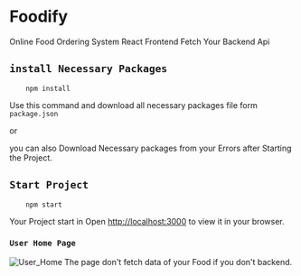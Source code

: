 # Foodify
Online Food Ordering System React Frontend Fetch Your Backend Api

## `install Necessary Packages`
```
    npm install
```
Use this command and download all necessary packages file form `package.json`<br>

or <br>

you can also Download Necessary packages from your Errors after Starting the Project.
## `Start Project`
```
    npm start
```
Your Project start in
Open [http://localhost:3000](http://localhost:3000) to view it in your browser.

### `User Home Page`
![User_Home](https://github.com/itsVir/Foodify/assets/98551867/78e0ec64-f830-42bd-9fac-010e65f0e8ef)
The page don't fetch data of your Food if you don't backend.

